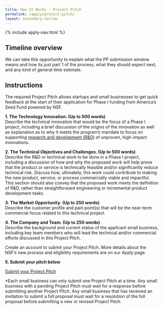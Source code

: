 ```yaml
---
title: How It Works - Project Pitch
permalink: /apply/project-pitch/
layout: secondary-narrow
---
```

{% include apply-nav.html %}
<section class="usa-section full-bleed-bg">
          <h2>Timeline overview</h2>
          <p>We can take this opportunity to explain what the PP submission window means and how its just part 1 of the process, what they should expect next, and any kind of general time estimate.</p>
        </section>
        
<div markdown="0">
        <h2>Instructions</h2>
         <p>The required Project Pitch allows startups and small businesses to get quick feedback at the start of their application for Phase I funding from America’s Seed Fund powered by NSF.</p>
        <p><b>1. The Technology Innovation. (Up to 500 words)</b>
          <br>Describe the technical innovation that would be the focus of a Phase I project, including a brief discussion of the origins of the innovation as well as explanation as to why it meets the program’s mandate to focus on supporting <a href="#">research and development (R&amp;D)</a> of unproven, high-impact innovations.</p>
        <p><b>2. The Technical Objectives and Challenges. (Up to 500 words)</b>
          <br>Describe the R&amp;D or technical work to be done in a Phase I project, including a discussion of how and why the proposed work will help prove that the product or service is technically feasible and/or significantly reduce technical risk. Discuss how, ultimately, this work could contribute to making the new product, service, or process commercially viable and impactful. This section should also convey that the proposed work meets the definition of R&amp;D, rather than straightforward engineering or incremental product development tasks.</p>
        <p><b>3. The Market Opportunity. (Up to 250 words)</b>
          <br>Describe the customer profile and pain point(s) that will be the near-term commercial focus related to this technical project.</p>
        <p><b>4. The Company and Team. (Up to 250 words)</b>
          <br>Describe the background and current status of the applicant small business, including key team members who will lead the technical and/or commercial efforts discussed in this Project Pitch.</p>
        <p>Create an account to submit your Project Pitch. More details about the NSF’s new process and eligibility requirements are on our Apply page.</p>
        <p><b>5. Submit your pitch below</b></p>
        <a class="usa-button usa-button-secondary" href="#">Submit your Project Pitch</a>
        <p class="text-small">*Each small business can only submit one Project Pitch at a time. Any small business with a pending Project Pitch must wait for a response before submitting another Project Pitch. Any small business that has received an invitation to submit a full proposal must wait for a resolution of the full proposal before submitting a new or revised Project Pitch.</p>
</div>        
